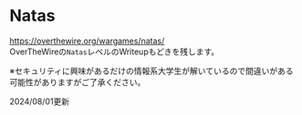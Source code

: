 # Natas
https://overthewire.org/wargames/natas/  
OverTheWireの`Natas`レベルのWriteupもどきを残します。  

※セキュリティに興味があるだけの情報系大学生が解いているので間違いがある可能性がありますがご了承ください。  

2024/08/01更新